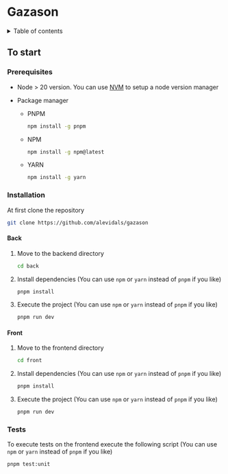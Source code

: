 # Gazason

<details>
<summary>Table of contents</summary>

- [Gazason](#gazason)
  - [To start](#to-start)
    - [Prerequisites](#prerequisites)
    - [Installation](#installation)
      - [Back](#back)
      - [Front](#front)
    - [Tests](#tests)

</details>

## To start

### Prerequisites

- Node > 20 version. You can use [NVM](https://github.com/nvm-sh/nvm?tab=readme-ov-file#installing-and-updating) to setup a node version manager

- Package manager
  - PNPM
    ```sh
    npm install -g pnpm
    ```

  - NPM
    ```sh
    npm install -g npm@latest
    ```

  - YARN
    ```sh
    npm install -g yarn
    ```

### Installation

At first clone the repository 

```sh
git clone https://github.com/alevidals/gazason
```

#### Back

1. Move to the backend directory
    ```sh
    cd back
    ```

2. Install dependencies (You can use `npm` or `yarn` instead of `pnpm` if you like)
    ```sh
    pnpm install
    ```

3. Execute the project (You can use `npm` or `yarn` instead of `pnpm` if you like)
    ```sh
    pnpm run dev
    ```


#### Front

1. Move to the frontend directory
    ```sh
    cd front
    ```

2. Install dependencies (You can use `npm` or `yarn` instead of `pnpm` if you like)
    ```sh
    pnpm install
    ```

3. Execute the project (You can use `npm` or `yarn` instead of `pnpm` if you like)
    ```sh
    pnpm run dev
    ```

### Tests

To execute tests on the frontend execute the following script (You can use `npm` or `yarn` instead of `pnpm` if you like)
  ```sh
  pnpm test:unit
  ```